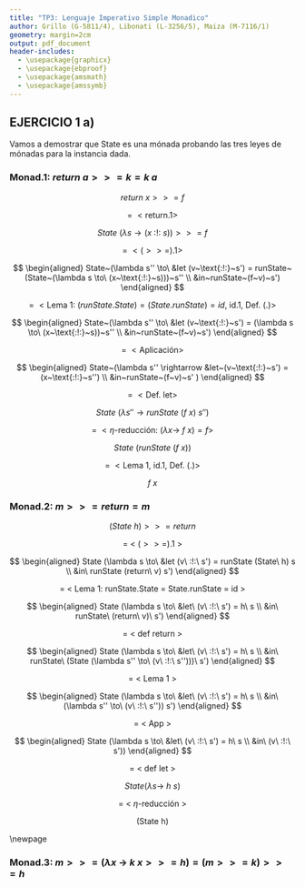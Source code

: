 ```yaml
---
title: "TP3: Lenguaje Imperativo Simple Monadico"
author: Grillo (G-5811/4), Libonati (L-3256/5), Maiza (M-7116/1)
geometry: margin=2cm
output: pdf_document
header-includes:
  - \usepackage{graphicx}
  - \usepackage{ebproof}
  - \usepackage{amsmath}
  - \usepackage{amssymb}
---
```


## EJERCICIO 1 a)

Vamos a demostrar que State es una mónada probando las tres leyes de mónadas para la instancia dada.

### Monad.1: $return~a >>= k = k~a$

$$return~x >>= f$$

$$=~<\text{return.1}>$$

$$State~(\lambda s \rightarrow (x~\text{:!:}~s)) >>= f$$

$$=~<(>>=).1>$$

$$
\begin{aligned}
State~(\lambda s'' \to\ &let (v~\text{:!:}~s') = runState~(State~(\lambda s \to\ (x~\text{:!:}~s)))~s'' \\
                               &in~runState~(f~v)~s')
\end{aligned}
$$

$$=~<\text{Lema 1: } (runState.State) = (State.runState) = id\text{, id.1, Def. (.)}>$$

$$
\begin{aligned}
State~(\lambda s'' \to\ &let (v~\text{:!:}~s') = (\lambda s \to\ (x~\text{:!:}~s))~s'' \\
                               &in~runState~(f~v)~s')
\end{aligned}
$$

$$=~<\text{Aplicación}>$$


$$
\begin{aligned}
State~(\lambda s'' \rightarrow &let~(v~\text{:!:}~s') = (x~\text{:!:}~s'') \\
                               &in~runState~(f~v)~s' )
\end{aligned}
$$

$$=~<\text{Def. let}>$$

$$State~(\lambda s'' \rightarrow runState~(f~x)~s'')$$

$$=~<\eta\text{-reducción: (}\lambda x \to\ f\ x) = f>$$

$$State~(runState~(f~x))$$

$$=~<\text{Lema 1, id.1, Def. (.)}>$$

$$f\ x$$


### Monad.2: $m >>= return = m$

$$(State~h) >>= return$$

$$=~<~(>>=).1~>$$

$$
\begin{aligned}
State (\lambda s \to\ &let (v\ :!:\ s') = runState (State\ h) s \\
                      &in\ runState (return\ v) s')
\end{aligned}
$$

$$\text{= < Lema 1: runState.State = State.runState = id >}$$

$$
\begin{aligned}
State (\lambda s \to\ &let\ (v\ :!:\ s') = h\ s \\
                      &in\ runState\ (return\ v)\ s')
\end{aligned}
$$

$$\text{= < def return >}$$

$$
\begin{aligned}
State (\lambda s \to\ &let\ (v\ :!:\ s') = h\ s \\
                      &in\ runState\ (State (\lambda s'' \to\ (v\ :!:\ s'')))\ s')
\end{aligned}
$$

$$\text{= < Lema 1 >}$$

$$
\begin{aligned}
State (\lambda s \to\ &let\ (v\ :!:\ s') = h\ s \\
                      &in\ (\lambda s'' \to\ (v\ :!:\ s'')) s')
\end{aligned}
$$

$$\text{= < App >}$$

$$
\begin{aligned}
State (\lambda s \to\ &let\ (v\ :!:\ s') = h\ s \\
                      &in\ (v\ :!:\ s'))
\end{aligned}
$$

$$\text{= < def let >}$$

$$State (\lambda s \to\ h\ s)$$

$$\text{= < }\eta\text{-reducción >}$$

$$\text{(State h)}$$

\newpage

### Monad.3: $m >>= (\lambda x~\to~k~x >>= h) = (m >>= k) >>= h$

